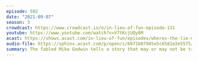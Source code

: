 ```yaml
---
episode: 502
date: "2021-09-07"
season: 3
crowdcast: https://www.crowdcast.io/e/in-lieu-of-fun-episode-131
youtube: https://www.youtube.com/watch?v=V7tKcjUQy6M
acast: https://shows.acast.com/in-lieu-of-fun/episodes/wheres-the-lie-mike-godwin
audio-file: https://sphinx.acast.com/p/open/s/6071b87945e5c6581e2e5575/e/61391ef9e21157001368bc3e/media.mp3
summary: The fabled Mike Godwin tells a story that may or may not be true
---
```

